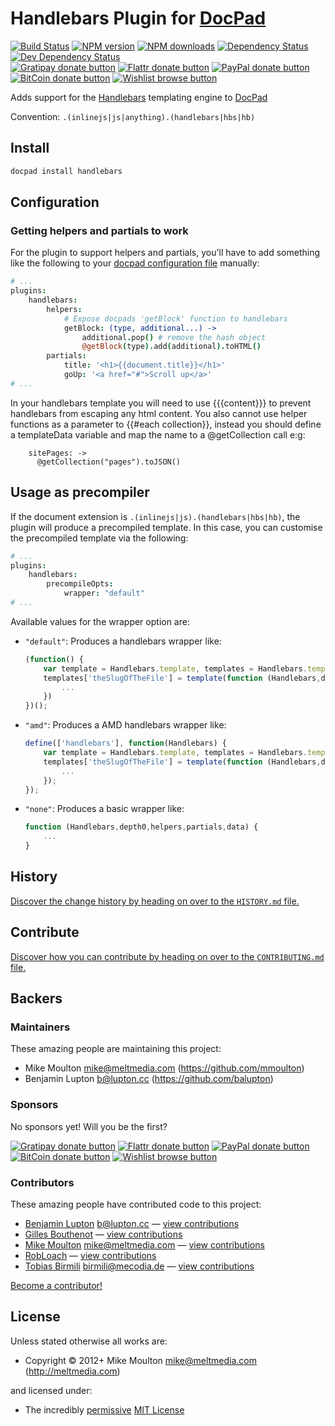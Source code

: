 # Handlebars Plugin for [DocPad](https://docpad.org)

<!-- BADGES/ -->

[![Build Status](https://img.shields.io/travis/docpad/docpad-plugin-handlebars/master.svg)](http://travis-ci.org/docpad/docpad-plugin-handlebars "Check this project's build status on TravisCI")
[![NPM version](https://img.shields.io/npm/v/docpad-plugin-handlebars.svg)](https://npmjs.org/package/docpad-plugin-handlebars "View this project on NPM")
[![NPM downloads](https://img.shields.io/npm/dm/docpad-plugin-handlebars.svg)](https://npmjs.org/package/docpad-plugin-handlebars "View this project on NPM")
[![Dependency Status](https://img.shields.io/david/docpad/docpad-plugin-handlebars.svg)](https://david-dm.org/docpad/docpad-plugin-handlebars)
[![Dev Dependency Status](https://img.shields.io/david/dev/docpad/docpad-plugin-handlebars.svg)](https://david-dm.org/docpad/docpad-plugin-handlebars#info=devDependencies)<br/>
[![Gratipay donate button](https://img.shields.io/gratipay/docpad.svg)](https://www.gratipay.com/docpad/ "Donate weekly to this project using Gratipay")
[![Flattr donate button](https://img.shields.io/badge/flattr-donate-yellow.svg)](http://flattr.com/thing/344188/balupton-on-Flattr "Donate monthly to this project using Flattr")
[![PayPal donate button](https://img.shields.io/badge/paypal-donate-yellow.svg)](https://www.paypal.com/cgi-bin/webscr?cmd=_s-xclick&hosted_button_id=QB8GQPZAH84N6 "Donate once-off to this project using Paypal")
[![BitCoin donate button](https://img.shields.io/badge/bitcoin-donate-yellow.svg)](https://coinbase.com/checkouts/9ef59f5479eec1d97d63382c9ebcb93a "Donate once-off to this project using BitCoin")
[![Wishlist browse button](https://img.shields.io/badge/wishlist-donate-yellow.svg)](http://amzn.com/w/2F8TXKSNAFG4V "Buy an item on our wishlist for us")

<!-- /BADGES -->


Adds support for the [Handlebars](http://handlebarsjs.com/) templating engine to [DocPad](https://docpad.org)

Convention:  `.(inlinejs|js|anything).(handlebars|hbs|hb)`


## Install

``` bash
docpad install handlebars
```


## Configuration

### Getting helpers and partials to work

For the plugin to support helpers and partials, you'll have to add something like the following to your [docpad configuration file](http://docpad.org/docs/config) manually:

``` coffee
# ...
plugins:
	handlebars:
		helpers:
			# Expose docpads 'getBlock' function to handlebars
			getBlock: (type, additional...) ->
				additional.pop() # remove the hash object
				@getBlock(type).add(additional).toHTML()
		partials:
			title: '<h1>{{document.title}}</h1>'
			goUp: '<a href="#">Scroll up</a>'
# ...
```

In your handlebars template you will need to use {{{content}}} to prevent handlebars from escaping any html content. You also cannot use helper functions as a parameter to {{#each collection}}, instead you should define a templateData variable and map the name to a @getCollection call e:g:
```
    sitePages: ->
      @getCollection("pages").toJSON()
```
      
## Usage as precompiler

If the document extension is `.(inlinejs|js).(handlebars|hbs|hb)`, the plugin will produce a precompiled template. In this case, you can customise the precompiled template via the following:

``` coffee
# ...
plugins:
	handlebars:
		precompileOpts:
			wrapper: "default"
# ...
```

Available values for the wrapper option are:

- `"default"`: Produces a handlebars wrapper like:
	``` javascript
	(function() {
		var template = Handlebars.template, templates = Handlebars.templates = Handlebars.templates || {};
		templates['theSlugOfTheFile'] = template(function (Handlebars,depth0,helpers,partials,data) {
			...
		})
	})();
	```

- `"amd"`: Produces a AMD handlebars wrapper like:
	``` javascript
	define(['handlebars'], function(Handlebars) {
		var template = Handlebars.template, templates = Handlebars.templates = Handlebars.templates || {};
		templates['theSlugOfTheFile'] = template(function (Handlebars,depth0,helpers,partials,data) {
			...
		});
	});
	```

- `"none"`:  Produces a basic wrapper like:
	``` javascript
	function (Handlebars,depth0,helpers,partials,data) {
		...
	}
	```


<!-- HISTORY/ -->

## History
[Discover the change history by heading on over to the `HISTORY.md` file.](https://github.com/docpad/docpad-plugin-handlebars/blob/master/HISTORY.md#files)

<!-- /HISTORY -->


<!-- CONTRIBUTE/ -->

## Contribute

[Discover how you can contribute by heading on over to the `CONTRIBUTING.md` file.](https://github.com/docpad/docpad-plugin-handlebars/blob/master/CONTRIBUTING.md#files)

<!-- /CONTRIBUTE -->


<!-- BACKERS/ -->

## Backers

### Maintainers

These amazing people are maintaining this project:

- Mike Moulton <mike@meltmedia.com> (https://github.com/mmoulton)
- Benjamin Lupton <b@lupton.cc> (https://github.com/balupton)

### Sponsors

No sponsors yet! Will you be the first?

[![Gratipay donate button](https://img.shields.io/gratipay/docpad.svg)](https://www.gratipay.com/docpad/ "Donate weekly to this project using Gratipay")
[![Flattr donate button](https://img.shields.io/badge/flattr-donate-yellow.svg)](http://flattr.com/thing/344188/balupton-on-Flattr "Donate monthly to this project using Flattr")
[![PayPal donate button](https://img.shields.io/badge/paypal-donate-yellow.svg)](https://www.paypal.com/cgi-bin/webscr?cmd=_s-xclick&hosted_button_id=QB8GQPZAH84N6 "Donate once-off to this project using Paypal")
[![BitCoin donate button](https://img.shields.io/badge/bitcoin-donate-yellow.svg)](https://coinbase.com/checkouts/9ef59f5479eec1d97d63382c9ebcb93a "Donate once-off to this project using BitCoin")
[![Wishlist browse button](https://img.shields.io/badge/wishlist-donate-yellow.svg)](http://amzn.com/w/2F8TXKSNAFG4V "Buy an item on our wishlist for us")

### Contributors

These amazing people have contributed code to this project:

- [Benjamin Lupton](https://github.com/balupton) <b@lupton.cc> — [view contributions](https://github.com/docpad/docpad-plugin-handlebars/commits?author=balupton)
- [Gilles Bouthenot](https://github.com/gbouthenot) — [view contributions](https://github.com/docpad/docpad-plugin-handlebars/commits?author=gbouthenot)
- [Mike Moulton](https://github.com/mmoulton) <mike@meltmedia.com> — [view contributions](https://github.com/docpad/docpad-plugin-handlebars/commits?author=mmoulton)
- [RobLoach](https://github.com/RobLoach) — [view contributions](https://github.com/docpad/docpad-plugin-handlebars/commits?author=RobLoach)
- [Tobias Birmili](https://github.com/toabi) <birmili@mecodia.de> — [view contributions](https://github.com/docpad/docpad-plugin-handlebars/commits?author=toabi)

[Become a contributor!](https://github.com/docpad/docpad-plugin-handlebars/blob/master/CONTRIBUTING.md#files)

<!-- /BACKERS -->


<!-- LICENSE/ -->

## License

Unless stated otherwise all works are:

- Copyright &copy; 2012+ Mike Moulton <mike@meltmedia.com> (http://meltmedia.com)

and licensed under:

- The incredibly [permissive](http://en.wikipedia.org/wiki/Permissive_free_software_licence) [MIT License](http://opensource.org/licenses/mit-license.php)

<!-- /LICENSE -->


